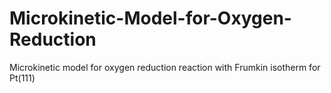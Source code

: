 # Microkinetic-Model-for-Oxygen-Reduction
Microkinetic model for oxygen reduction reaction with Frumkin isotherm for Pt(111)
